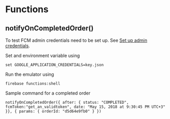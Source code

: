 # Functions

## notifyOnCompletedOrder()

To test FCM admin credentials need to be set up. See [Set up admin credentials](https://firebase.google.com/docs/functions/local-emulator?authuser=0#set_up_admin_credentials_optional).

Set and environment variable using

```
set GOOGLE_APPLICATION_CREDENTIALS=key.json
```

Run the emulator using

```
firebase functions:shell
```

Sample command for a completed order

```
notifyOnCompletedOrder({ after: { status: "COMPLETED", fcmToken:"get_an_validtoken", date: "May 15, 2018 at 9:30:45 PM UTC+3" }}, { params: { orderId: "d5d64e9fb0" } })
```
